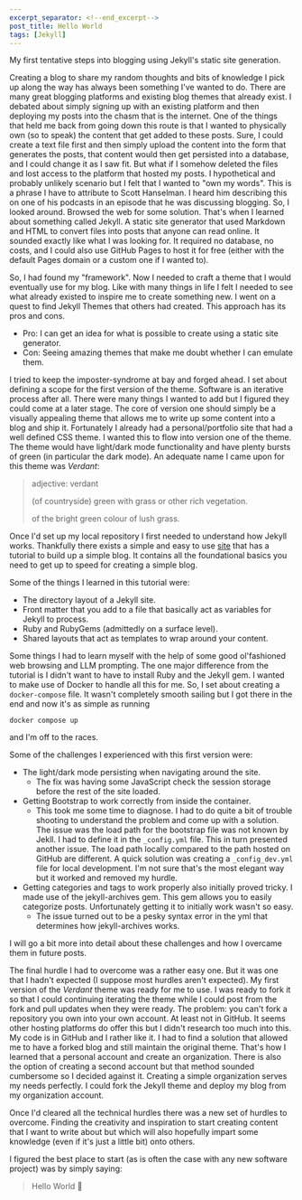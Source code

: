 ```yaml
---
excerpt_separator: <!--end_excerpt-->
post_title: Hello World
tags: [Jekyll]
---
```


My first tentative steps into blogging using Jekyll's static site generation.

<!--end_excerpt-->

Creating a blog to share my random thoughts and bits of knowledge I pick up along the way has always been something I've wanted to do. There are many great blogging platforms and existing blog themes that already exist. I debated about simply signing up with an existing platform and then deploying my posts into the chasm that is the internet. One of the things that held me back from going down this route is that I wanted to physically own (so to speak) the content that get added to these posts. Sure, I could create a text file first and then simply upload the content into the form that generates the posts, that content would then get persisted into a database, and I could change it as I saw fit. But what if I somehow deleted the files and lost access to the platform that hosted my posts. I hypothetical and probably unlikely scenario but I felt that I wanted to "own my words". This is a phrase I have to attribute to Scott Hanselman. I heard him describing this on one of his podcasts in an episode that he was discussing blogging. So, I looked around. Browsed the web for some solution. That's when I learned about something called Jekyll. A static site generator that used Markdown and HTML to convert files into posts that anyone can read online. It sounded exactly like what I was looking for. It required no database, no costs, and I could also use GitHub Pages to host it for free (either with the default Pages domain or a custom one if I wanted to).

So, I had found my "framework". Now I needed to craft a theme that I would eventually use for my blog. Like with many things in life I felt I needed to see what already existed to inspire me to create something new. I went on a quest to find Jekyll Themes that others had created. This approach has its pros and cons.

- Pro: I can get an idea for what is possible to create using a static site generator.
- Con: Seeing amazing themes that make me doubt whether I can emulate them.

I tried to keep the imposter-syndrome at bay and forged ahead. I set about defining a scope for the first version of the theme. Software is an iterative process after all. There were many things I wanted to add but I figured they could come at a later stage. The core of version one should simply be a visually appealing theme that allows me to write up some content into a blog and ship it. Fortunately I already had a personal/portfolio site that had a well defined CSS theme. I wanted this to flow into version one of the theme. The theme would have light/dark mode functionality and have plenty bursts of green (in particular the dark mode). An adequate name I came upon for this theme was *Verdant*:

> adjective: verdant
> 
> (of countryside) green with grass or other rich vegetation.
> 
> of the bright green colour of lush grass.

Once I'd set up my local repository I first needed to understand how Jekyll works. Thankfully there exists a simple and easy to use [site](https://jekyllrb.com/) that has a tutorial to build up a simple blog. It contains all the foundational basics you need to get up to speed for creating a simple blog. 

Some of the things I learned in this tutorial were:

- The directory layout of a Jekyll site.
- Front matter that you add to a file that basically act as variables for Jekyll to process.
- Ruby and RubyGems (admittedly on a surface level).
- Shared layouts that act as templates to wrap around your content.

Some things I had to learn myself with the help of some good ol'fashioned web browsing and LLM prompting. The one major difference from the tutorial is I didn't want to have to install Ruby and the Jekyll gem. I wanted to make use of Docker to handle all this for me. So, I set about creating a `docker-compose` file. It wasn't completely smooth sailing but I got there in the end and now it's as simple as running

`docker compose up`

and I'm off to the races.

Some of the challenges I experienced with this first version were:

- The light/dark mode persisting when navigating around the site.
  - The fix was having some JavaScript check the session storage before the rest of the site loaded.
- Getting Bootstrap to work correctly from inside the container.
  - This took me some time to diagnose. I had to do quite a bit of trouble shooting to understand the problem and come up with a solution. The issue was the load path for the bootstrap file was not known by Jekll. I had to define it in the `_config.yml` file. This in turn presented another issue. The load path locally compared to the path hosted on GitHub are different. A quick solution was creating a `_config_dev.yml` file for local development. I'm not sure that's the most elegant way but it worked and removed my hurdle.
- Getting categories and tags to work properly also initially proved tricky. I made use of the jekyll-archives gem. This gem allows you to easily categorize posts. Unfortunately getting it to initially work wasn't so easy.
  - The issue turned out to be a pesky syntax error in the yml that determines how jekyll-archives works.

I will go a bit more into detail about these challenges and how I overcame them in future posts.

The final hurdle I had to overcome was a rather easy one. But it was one that I hadn't expected (I suppose most hurdles aren't expected). My first version of the *Verdant* theme was ready for me to use. I was ready to fork it so that I could continuing iterating the theme while I could post from the fork and pull updates when they were ready. The problem: you can't fork a repository you own into your own account. At least not in GitHub. It seems other hosting platforms do offer this but I didn't research too much into this. My code is in GitHub and I rather like it. I had to find a solution that allowed me to have a forked blog and still maintain the original theme. That's how I learned that a personal account and create an organization. There is also the option of creating a second account but that method sounded cumbersome so I decided against it. Creating a simple organization serves my needs perfectly. I could fork the Jekyll theme and deploy my blog from my organization account.

Once I'd cleared all the technical hurdles there was a new set of hurdles to overcome. Finding the creativity and inspiration to start creating content that I want to write about but which will also hopefully impart some knowledge (even if it's just a little bit) onto others.

I figured the best place to start (as is often the case with any new software project) was by simply saying:

> Hello World 👋